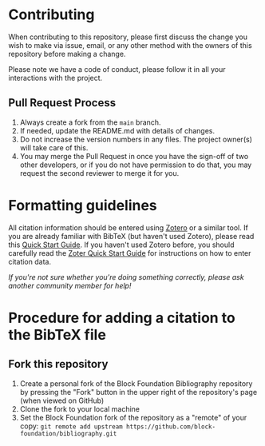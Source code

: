 # Contributing

When contributing to this repository, please first discuss the change you wish to make via issue,
email, or any other method with the owners of this repository before making a change.

Please note we have a code of conduct, please follow it in all your interactions with the project.

## Pull Request Process

1. Always create a fork from the `main` branch.
2. If needed, update the README.md with details of changes.
3. Do not increase the version numbers in any files. The project owner(s) will take care of this.
4. You may merge the Pull Request in once you have the sign-off of two other developers, or if you
   do not have permission to do that, you may request the second reviewer to merge it for you.

# Formatting guidelines

All citation information should be entered using [Zotero](http://zotero.org/) or a similar tool. If you are already familiar with BibTeX (but haven't used Zotero), please read this [Quick Start Guide](http://bibdesk.sourceforge.net/manual/BibDeskHelp_1.html#SEC5).  If you haven't used Zotero before, you should carefully read the [Zoter Quick Start Guide](https://www.zotero.org/support/quick_start_guide) for instructions on how to enter citation data.

*If you're not sure whether you're doing something correctly, please ask another community member for help!*

# Procedure for adding a citation to the BibTeX file

## Fork this repository

1. Create a personal fork of the Block Foundation Bibliography repository by pressing the "Fork" button in the upper right of the repository's page (when viewed on GitHub)
2. Clone the fork to your local machine
3. Set the Block Foundation fork of the repository as a "remote" of your copy: `git remote add upstream https://github.com/block-foundation/bibliography.git`

